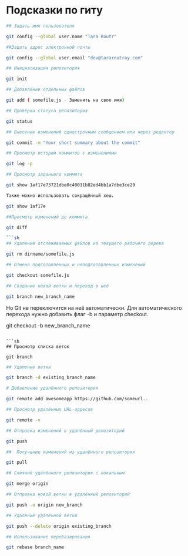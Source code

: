 # Подсказки по гиту

```sh
## Задать имя пользователя

git config --global user.name "Tara Routr"
```

```sh
##Задать адрес электронной почты

git config --global user.email "dev@tararoutray.com"
```

```sh
## Инициализация репозитория 

git init
```


```sh
## Добавление отдельных файлов

git add ( somefile.js - Заменить на свое имя)
```

```sh
## Проверка статуса репозитория

git status
```

```sh
## Внесение изменений однострочным сообщением или через редактор

git commit -m "Your short summary about the commit"
```

```sh
## Просмотр истории коммитов с изменениями

git log -p
```

```sh
## Просмотр заданного коммита

git show 1af17e73721dbe0c40011b82ed4bb1a7dbe3ce29

Также можно использовать сокращённый хеш.

git show 1af17e
```

```sh
##Просмотр изменений до коммита

git diff

```sh
## Удаление отслеживаемых файлов из текущего рабочего дерева

git rm dirname/somefile.js
```

```sh
## Отмена подготовленных и неподготовленных изменений

git checkout somefile.js
```

 ```sh
 ## Создание новой ветки и переход в неё

 git branch new_branch_name
```

Но Git не переключится на неё автоматически. Для автоматического перехода нужно добавить флаг -b и параметр checkout.

git checkout -b new_branch_name
```

```sh
## Просмотр списка веток

git branch
```

```sh
## Удаление ветки

git branch -d existing_branch_name
```

```sh
# Добавление удалённого репозитория

git remote add awesomeapp https://github.com/someurl..
```

```sh
## Просмотр удалённых URL-адресов

git remote -v
```

```sh
## Отправка изменений в удалённый репозиторий

git push 
```

```sh
##  Получение изменений из удалённого репозитория

git pull
```

```sh
## Слияние удалённого репозитория с локальным 

git merge origin
```

```sh
## Отправка новой ветки в удалённый репозиторий

git push -u origin new_branch
```

```sh
## Удаление удалённой ветки

git push --delete origin existing_branch
```

```sh
## Использование перебазирования 

git rebase branch_name
```